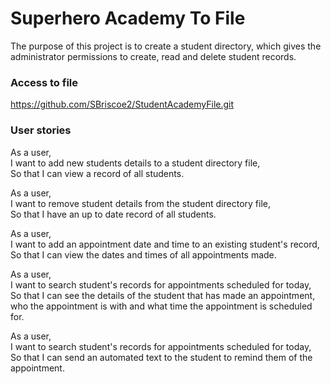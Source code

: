 # Superhero Academy To File

The purpose of this project is to create a student directory, which gives the administrator permissions to create, read and delete student records.

### Access to file

https://github.com/SBriscoe2/StudentAcademyFile.git

### User stories

As a user,   
I want to add new students details to a student directory file,  
So that I can view a record of all students.

As a user,  
I want to remove student details from the student directory file,  
So that I have an up to date record of all students.

As a user,  
I want to add an appointment date and time to an existing student's record,  
So that I can view the dates and times of all appointments made.

As a user,  
I want to search student's records for appointments scheduled for today,  
So that I can see the details of the student that has made an appointment, who the appointment is with
and what time the appointment is scheduled for.

As a user,  
I want to search student's records for appointments scheduled for today,  
So that I can send an automated text to the student to remind them of the appointment.